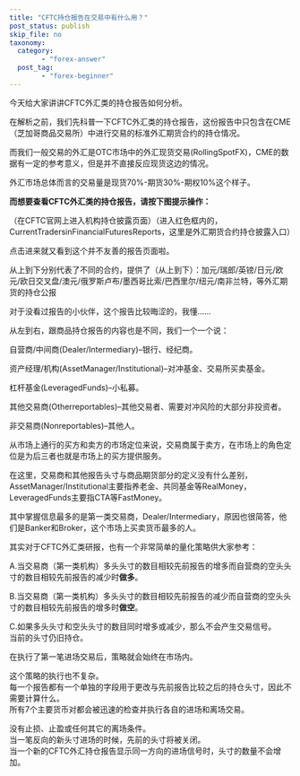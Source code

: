 ```yaml
---
title: "CFTC持仓报告在交易中有什么用？"
post_status: publish
skip_file: no
taxonomy:
  category:
        - "forex-answer"
  post_tag:
        - "forex-beginner"
---
```


今天给大家讲讲CFTC外汇类的持仓报告如何分析。

在解析之前，我们先科普一下CFTC外汇类的持仓报告，这份报告中只包含在CME（芝加哥商品交易所）中进行交易的标准外汇期货合约的持仓情况。

而我们一般交易的外汇是OTC市场中的外汇现货交易(RollingSpotFX)，CME的数据有一定的参考意义，但是并不直接反应现货这边的情况。

外汇市场总体而言的交易量是现货70%-期货30%-期权10%这个样子。

**而想要查看CFTC外汇类的持仓报告，请按下图提示操作：**

（在CFTC官网上进入机构持仓披露页面）（进入红色框内的，CurrentTradersinFinancialFuturesReports，这里是外汇期货合约持仓披露入口）

点击进来就又看到这个并不友善的报告页面啦。

从上到下分别代表了不同的合约，提供了（从上到下）：加元/瑞郎/英镑/日元/欧元/欧日交叉盘/澳元/俄罗斯卢布/墨西哥比索/巴西里尔/纽元/南非兰特，等外汇期货的持仓公报

对于没看过报告的小伙伴，这个报告比较晦涩的，我懂……

从左到右，跟商品持仓报告的内容也是不同，我们一个一个说：

自营商/中间商(Dealer/Intermediary)–银行、经纪商。

资产经理/机构(AssetManager/Institutional)–对冲基金、交易所买卖基金。

杠杆基金(LeveragedFunds)–小私募。

其他交易商(Otherreportables)–其他交易者、需要对冲风险的大部分非投资者。

非交易商(Nonreportables)–其他人。

从市场上通行的买方和卖方的市场定位来说，交易商属于卖方，在市场上的角色定位是为后三者也就是市场上的买方提供服务。

在这里，交易商和其他报告头寸与商品期货部分的定义没有什么差别，AssetManager/Institutional主要指养老金、共同基金等RealMoney，LeveragedFunds主要指CTA等FastMoney。

其中掌握信息最多的是第一类交易商，Dealer/Intermediary，原因也很简答，他们是Banker和Broker，这个市场上买卖货币最多的人。

其实对于CFTC外汇类研报，也有一个非常简单的量化策略供大家参考：

A.当交易商（第一类机构）多头头寸的数目相较先前报告的增多而自营商的空头头寸的数目相较先前报告的减少时**做多**。

B.当交易商（第一类机构）多头头寸的数目相较先前报告的减少而自营商的空头头寸的数目相较先前报告的增多时**做空**。

C.如果多头头寸和空头头寸的数目同时增多或减少，那么不会产生交易信号。  
当前的头寸仍旧持仓。

在执行了第一笔进场交易后，策略就会始终在市场内。

这个策略的执行也不复杂。  
每一个报告都有一个单独的字段用于更改与先前报告比较之后的持仓头寸，因此不需要计算什么。  
所有7个主要货币对都会被迅速的检查并执行各自的进场和离场交易。

没有止损、止盈或任何其它的离场条件。  
当一笔反向的新头寸进场的时候，先前的头寸将被关闭。  
当一个新的CFTC外汇持仓报告显示同一方向的进场信号时，头寸的数量不会增加。
